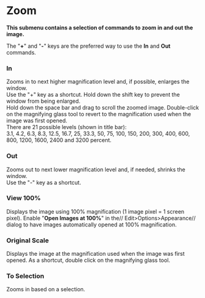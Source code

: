 # Zoom

**This submenu contains a selection of commands to zoom in and out the
image.**

The \"**+**\" and \"**-**\" keys are the preferred way to use the **In**
and **Out** commands.

### In

Zooms in to next higher magnification level and, if possible, enlarges
the window.\
Use the \"+\" key as a shortcut. Hold down the shift key to prevent the
window from being enlarged.\
Hold down the space bar and drag to scroll the zoomed image.
Double-click on the magnifying glass tool to revert to the magnification
used when the image was first opened.\
There are 21 possible levels (shown in title bar):\
3.1, 4.2, 6.3, 8.3, 12.5, 16.7, 25, 33.3, 50, 75, 100, 150, 200, 300,
400, 600, 800, 1200, 1600, 2400 and 3200 percent.

### Out

Zooms out to next lower magnification level and, if needed, shrinks the
window.\
Use the \"-\" key as a shortcut.

### View 100%

Displays the image using 100% magnification (1 image pixel = 1 screen
pixel). Enable \"**Open Images at 100%**\" in the//
Edit\>Options\>Appearance// dialog to have images automatically opened
at 100% magnification.

### Original Scale

Displays the image at the magnification used when the image was first
opened. As a shortcut, double click on the magnifying glass tool.

### To Selection

Zooms in based on a selection.
